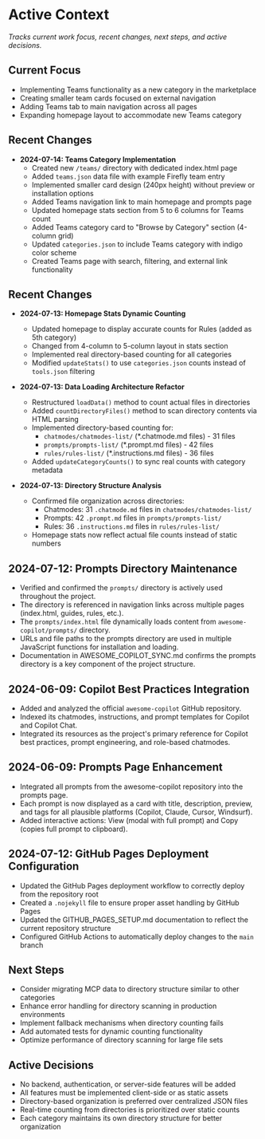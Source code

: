 # Active Context

_Tracks current work focus, recent changes, next steps, and active decisions._

## Current Focus

- Implementing Teams functionality as a new category in the marketplace
- Creating smaller team cards focused on external navigation
- Adding Teams tab to main navigation across all pages
- Expanding homepage layout to accommodate new Teams category

## Recent Changes

- **2024-07-14: Teams Category Implementation**
  - Created new `/teams/` directory with dedicated index.html page
  - Added `teams.json` data file with example Firefly team entry
  - Implemented smaller card design (240px height) without preview or installation options
  - Added Teams navigation link to main homepage and prompts page
  - Updated homepage stats section from 5 to 6 columns for Teams count
  - Added Teams category card to "Browse by Category" section (4-column grid)
  - Updated `categories.json` to include Teams category with indigo color scheme
  - Created Teams page with search, filtering, and external link functionality

## Recent Changes

- **2024-07-13: Homepage Stats Dynamic Counting**
  - Updated homepage to display accurate counts for Rules (added as 5th category)
  - Changed from 4-column to 5-column layout in stats section
  - Implemented real directory-based counting for all categories
  - Modified `updateStats()` to use `categories.json` counts instead of `tools.json` filtering

- **2024-07-13: Data Loading Architecture Refactor**
  - Restructured `loadData()` method to count actual files in directories
  - Added `countDirectoryFiles()` method to scan directory contents via HTML parsing
  - Implemented directory-based counting for:
    - `chatmodes/chatmodes-list/` (*.chatmode.md files) - 31 files
    - `prompts/prompts-list/` (*.prompt.md files) - 42 files  
    - `rules/rules-list/` (*.instructions.md files) - 36 files
  - Added `updateCategoryCounts()` to sync real counts with category metadata

- **2024-07-13: Directory Structure Analysis**
  - Confirmed file organization across directories:
    - Chatmodes: 31 `.chatmode.md` files in `chatmodes/chatmodes-list/`
    - Prompts: 42 `.prompt.md` files in `prompts/prompts-list/`
    - Rules: 36 `.instructions.md` files in `rules/rules-list/`
  - Homepage stats now reflect actual file counts instead of static numbers

## 2024-07-12: Prompts Directory Maintenance

- Verified and confirmed the `prompts/` directory is actively used throughout the project.
- The directory is referenced in navigation links across multiple pages (index.html, guides, rules, etc.).
- The `prompts/index.html` file dynamically loads content from `awesome-copilot/prompts/` directory.
- URLs and file paths to the prompts directory are used in multiple JavaScript functions for installation and loading.
- Documentation in AWESOME_COPILOT_SYNC.md confirms the prompts directory is a key component of the project structure.

## 2024-06-09: Copilot Best Practices Integration

- Added and analyzed the official `awesome-copilot` GitHub repository.
- Indexed its chatmodes, instructions, and prompt templates for Copilot and Copilot Chat.
- Integrated its resources as the project's primary reference for Copilot best practices, prompt engineering, and role-based chatmodes.

## 2024-06-09: Prompts Page Enhancement

- Integrated all prompts from the awesome-copilot repository into the prompts page.
- Each prompt is now displayed as a card with title, description, preview, and tags for all plausible platforms (Copilot, Claude, Cursor, Windsurf).
- Added interactive actions: View (modal with full prompt) and Copy (copies full prompt to clipboard).

## 2024-07-12: GitHub Pages Deployment Configuration

- Updated the GitHub Pages deployment workflow to correctly deploy from the repository root
- Created a `.nojekyll` file to ensure proper asset handling by GitHub Pages
- Updated the GITHUB_PAGES_SETUP.md documentation to reflect the current repository structure
- Configured GitHub Actions to automatically deploy changes to the `main` branch

## Next Steps

- Consider migrating MCP data to directory structure similar to other categories
- Enhance error handling for directory scanning in production environments
- Implement fallback mechanisms when directory counting fails
- Add automated tests for dynamic counting functionality
- Optimize performance of directory scanning for large file sets

## Active Decisions

- No backend, authentication, or server-side features will be added
- All features must be implemented client-side or as static assets
- Directory-based organization is preferred over centralized JSON files
- Real-time counting from directories is prioritized over static counts
- Each category maintains its own directory structure for better organization
